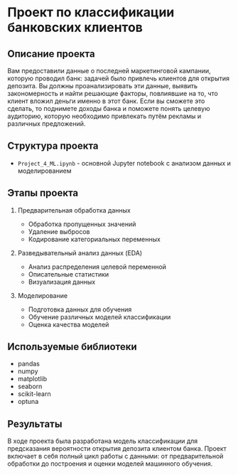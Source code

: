 # Проект по классификации банковских клиентов

## Описание проекта    
Вам предоставили данные о последней маркетинговой кампании, которую проводил банк: задачей было привлечь клиентов для открытия депозита. Вы должны проанализировать эти данные, выявить закономерность и найти решающие факторы, повлиявшие на то, что клиент вложил деньги именно в этот банк. Если вы сможете это сделать, то поднимете доходы банка и поможете понять целевую аудиторию, которую необходимо привлекать путём рекламы и различных предложений.


## Структура проекта
- `Project_4_ML.ipynb` - основной Jupyter notebook с анализом данных и моделированием


## Этапы проекта
1. Предварительная обработка данных
   - Обработка пропущенных значений
   - Удаление выбросов
   - Кодирование категориальных переменных

2. Разведывательный анализ данных (EDA)
   - Анализ распределения целевой переменной
   - Описательные статистики
   - Визуализация данных

3. Моделирование
   - Подготовка данных для обучения
   - Обучение различных моделей классификации
   - Оценка качества моделей

## Используемые библиотеки
- pandas
- numpy
- matplotlib
- seaborn
- scikit-learn
- optuna

## Результаты
В ходе проекта была разработана модель классификации для предсказания вероятности открытия депозита клиентом банка. Проект включает в себя полный цикл работы с данными: от предварительной обработки до построения и оценки моделей машинного обучения. 
